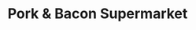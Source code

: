 ---
title: "Pork & Bacon Supermarket"
url: /kiambu/pork-and-bacon-supermarket/
shop: supermarket
---